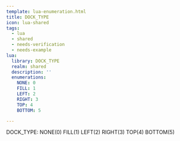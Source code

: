 ```yaml
---
template: lua-enumeration.html
title: DOCK_TYPE
icon: lua-shared
tags:
  - lua
  - shared
  - needs-verification
  - needs-example
lua:
  library: DOCK_TYPE
  realm: shared
  description: ''
  enumerations:
    NONE: 0
    FILL: 1
    LEFT: 2
    RIGHT: 3
    TOP: 4
    BOTTOM: 5

---
```


<div class="lua__search__keywords">
DOCK_TYPE: NONE(0) FILL(1) LEFT(2) RIGHT(3) TOP(4) BOTTOM(5)
</div>
